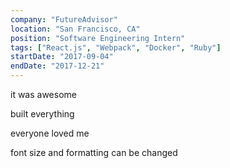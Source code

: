 ```yaml
---
company: "FutureAdvisor"
location: "San Francisco, CA"
position: "Software Engineering Intern"
tags: ["React.js", "Webpack", "Docker", "Ruby"]
startDate: "2017-09-04"
endDate: "2017-12-21"
---
```


it was awesome

built everything

everyone loved me

font size and formatting can be changed
